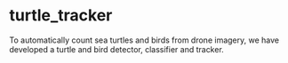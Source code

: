 # turtle_tracker
To automatically count sea turtles and birds from drone imagery, we have developed a turtle and bird detector, classifier and tracker.
